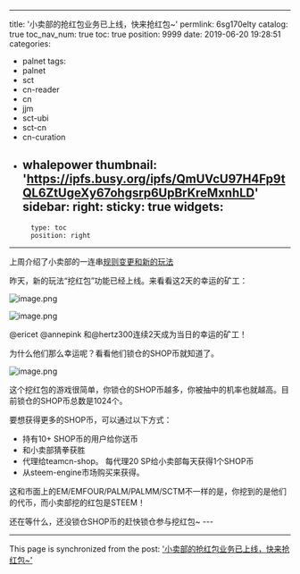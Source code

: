 
---
title: '小卖部的抢红包业务已上线，快来抢红包~'
permlink: 6sg170elty
catalog: true
toc_nav_num: true
toc: true
position: 9999
date: 2019-06-20 19:28:51
categories:
- palnet
tags:
- palnet
- sct
- cn-reader
- cn
- jjm
- sct-ubi
- sct-cn
- cn-curation
- whalepower
thumbnail: 'https://ipfs.busy.org/ipfs/QmUVcU97H4Fp9tQL6ZtUgeXy67ohgsrp6UpBrKreMxnhLD'
sidebar:
    right:
        sticky: true
widgets:
    -
        type: toc
        position: right
---


上周介绍了小卖部的一连串<a href="https://busy.org/@ericet/teamcn-shop-r185av3y07">规则变更和新的玩法</a>

昨天，新的玩法“挖红包”功能已经上线。来看看这2天的幸运的矿工：

<img src="https://ipfs.busy.org/ipfs/QmUVcU97H4Fp9tQL6ZtUgeXy67ohgsrp6UpBrKreMxnhLD" alt="image.png" /><br/>

<img src="https://ipfs.busy.org/ipfs/QmeBPMUGp9fpKU91nF9z77izSnrvvA2fE1UzipDwL4Mx1V" alt="image.png" /><br/>

@ericet @annepink 和@hertz300连续2天成为当日的幸运的矿工！

为什么他们那么幸运呢？看看他们锁仓的SHOP币就知道了。

<img src="https://ipfs.busy.org/ipfs/Qma64YEW7dkWHKq8Avd8fKPNNp31XXaDQYVcy65L5trhHK" alt="image.png" /><br/>

这个挖红包的游戏很简单，你锁仓的SHOP币越多，你被抽中的机率也就越高。目前锁仓的SHOP币总数是1024个。

要想获得更多的SHOP币，可以通过以下方式：
* 持有10+ SHOP币的用户给你送币
* 和小卖部猜拳获胜
* 代理给teamcn-shop。 每代理20 SP给小卖部每天获得1个SHOP币
* 从steem-engine市场购买来获得。

这和市面上的EM/EMFOUR/PALM/PALMM/SCTM不一样的是，你挖到的是他们的代币，而小卖部挖的红包是STEEM！

还在等什么，还没锁仓SHOP币的赶快锁仓参与挖红包~ ---

- - -

This page is synchronized from the post: ['小卖部的抢红包业务已上线，快来抢红包~'](https://steemit.com/@ericet/6sg170elty)
